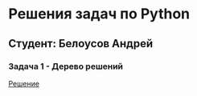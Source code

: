 # Решения задач по Python
## Студент: Белоусов Андрей

### Задача 1 - Дерево решений
[Решение](./task-1/lab_tree.ipynb "Решение")